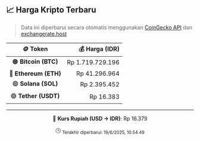 

<!-- HARGA_KRIPTO -->
## 📈 Harga Kripto Terbaru

> Data ini diperbarui secara otomatis menggunakan [CoinGecko API](https://www.coingecko.com/) dan [exchangerate.host](https://exchangerate.host/)

<div align="center">

| 🪙 Token | 💰 Harga (IDR) |
|:------:|---------------:|
| 🟠 **Bitcoin (BTC)**   | Rp 1.719.729.196 |
| 🔵 **Ethereum (ETH)**  | Rp 41.296.964 |
| 🟣 **Solana (SOL)**    | Rp 2.395.452 |
| 🟢 **Tether (USDT)**   | Rp 16.383 |

---

💱 **Kurs Rupiah (USD → IDR)**: Rp 16.379

🕒 <sub>Terakhir diperbarui: 19/6/2025, 10.54.49</sub>

</div>
<!-- /HARGA_KRIPTO -->